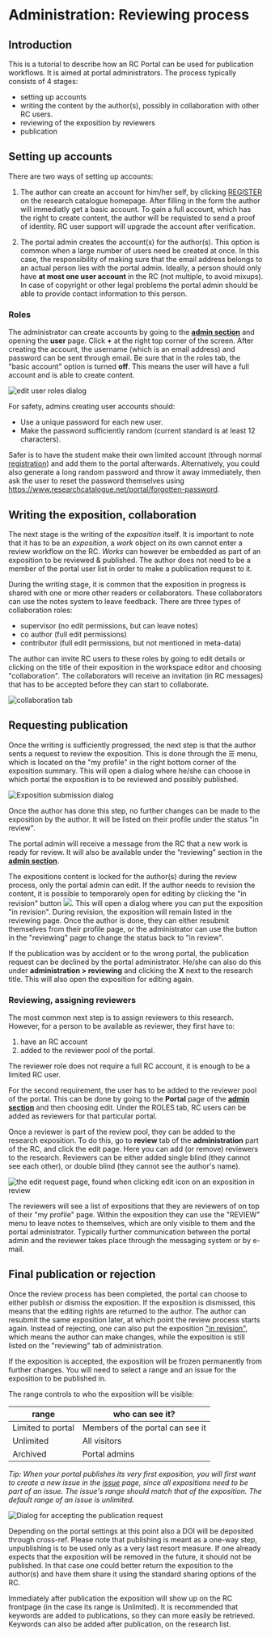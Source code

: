 # Administration: Reviewing process

## Introduction

This is a tutorial to describe how an RC Portal can be used for publication workflows. It is aimed at portal administrators.
The process typically consists of 4 stages: 

* setting up accounts
* writing the content by the author(s), possibly in collaboration with other RC users.
* reviewing of the exposition by reviewers
* publication 

## Setting up accounts

There are two ways of setting up accounts: 

1. The author can create an account for him/her self, by clicking [REGISTER](https://www.researchcatalogue.net/portal/register "Registration on the Research Catalogue") on the research catalogue homepage. After filling in the form the author will immediatly get a basic account. To gain a full account, which has the right to create content, the author will be requisted to send a proof of identity. RC user support will upgrade the account after verification.

2. The portal admin creates the account(s) for the author(s). This option is common when a large number of users need be created at once. In this case, the responsibility of making sure that the email address belongs to an actual person lies with the portal admin. Ideally, a person should only have __at most one user account__ in the RC (not multiple, to avoid mixups). In case of copyright or other legal problems the portal admin should be able to provide contact information to this person.

### Roles 

<a id="full-account-toggle"></a>

The administrator can create accounts by going to the __[admin section](https://www.researchcatalogue.net/admin)__ and opening the __user__ page. Click __+__ at the right top corner of the screen. After creating the account, the username (which is an email address) and password can be sent through email. Be sure that in the roles tab, the "basic account" option is turned __off__. This means the user will have a full account and is able to create content.

![edit user roles dialog](images/user-roles.png "Image showing edit user roles dialog")

For safety, admins creating user accounts should:

- Use a unique password for each new user.
- Make the password sufficiently random (current standard is at least 12 characters).

Safer is to have the student make their own limited account (through normal [registration](https://www.researchcatalogue.net/portal/register)) and add them to
the portal afterwards.  Alternatively, you could also generate a long
random password and throw it away immediately, then ask the user to
reset the password themselves using
<https://www.researchcatalogue.net/portal/forgotten-password>.

## Writing the exposition, collaboration

The next stage is the writing of the *exposition* itself. It is important to note that it has to be an *exposition*, a *work* object on its own cannot enter a review workflow on the RC. *Works* can however be embedded as part of an exposition to be reviewed & published. The author does not need to be a member of the portal user list in order to make a publication request to it.

During the writing stage, it is common that the exposition in progress is shared with one or more other readers or collaborators. These collaborators can use the notes system to leave feedback. There are three types of collaboration roles:

- supervisor (no edit permissions, but can leave notes)
- co author (full edit permissions)
- contributor (full edit permissions, but not mentioned in meta-data)

The author can invite RC users to these roles by going to edit details or clicking on the title of their exposition in the workspace editor and choosing "collaboration". The collaborators will receive an invitation (in RC messages) that has to be accepted before they can start to collaborate.

![collaboration tab](images/collaboration.png "Image showing the collabration tab")

## Requesting publication

Once the writing is sufficiently progressed, the next step is that the
author sents a request to review the exposition. This is done through
the ☰ menu, which is located on the "my profile" in the right bottom
corner of the exposition summary. This will open a dialog where he/she
can choose in which portal the exposition is to be reviewed and possibly published. 


![Exposition submission dialog](images/submit_for_review.png "Dialog for submission for review")

Once the author has done this step, no further changes can be made to the exposition by the author. It will be listed on their profile under the status "in review". 

The portal admin will receive a message from the RC that a new work is ready for review. It will also be available under the “reviewing” section in the __[admin section](https://www.researchcatalogue.net/admin)__.

The expositions content is locked for the author(s) during the review
process, only the portal admin can edit.  If the author needs to
revision the content, it is possible to 
temporarely open for editing by clicking the "in revision" button <img
class="icon" src="images/revision-action.png" />. This will open a
dialog where you can put the exposition "in revision". During
revision, the exposition will remain listed in the reviewing
page. Once the author is done, they can either resubmit themselves
from their profile page, or the administrator can use the button in
the "reviewing" page to change the status back to "in review".

If the publication was by accident or to the wrong portal, the
publication request can be declined by the portal
administrator. He/she can also do this under __administration >
reviewing__ and clicking the __X__ next to the research title. This
will also open the exposition for editing again.

### Reviewing, assigning reviewers

The most common next step is to assign reviewers to this research. However, for a person to be available as reviewer, they first have to:

1. have an RC account 
2. added to the reviewer pool of the portal.

The reviewer role does not require a full RC account, it is enough to be a limited RC user. 

For the second requirement, the user has to be added to the reviewer pool of the portal. This can be done by going to the __Portal__ page of the __[admin section](https://www.researchcatalogue.net/admin)__ and then choosing edit. Under the ROLES tab, RC users can be added as reviewers for that particular portal. 

Once a reviewer is part of the review pool, they can be added to the research exposition. To do this, go to __review__ tab of the __administration__ part of the RC, and click the edit page. Here you can add (or remove) reviewers to the research. Reviewers can be either added single blind (they cannot see each other), or double blind (they cannot see the author's name).


![the edit request page, found when clicking edit icon on an exposition in review](images/edit-request.png "image showing edit request, within the review tab")

The reviewers will see a list of expositions that they are reviewers of on top of their "my profile" page. Within the exposition they can use the "REVIEW" menu to leave notes to themselves, which are only visible to them and the portal administrator. Typically further communication between the portal admin and the reviewer takes place through the messaging system or by e-mail.

## Final publication or rejection

Once the review process has been completed, the portal can choose to
either publish or dismiss the exposition. If the exposition is
dismissed, this means that the editing rights are returned to the
author. The author can resubmit the same exposition later, at which
point the review process starts again. Instead of rejecting, one can
also put the exposition ["in revision"](#in-revision "in revision
documentation"), which means the author can make changes, while the
exposition is still listed on the "reviewing" tab of administration.

If the exposition is accepted, the exposition will be frozen
permanently from further changes. You will need to select a range and
an issue for the exposition to be published in.

The range controls to who the exposition will be visible:

| **range**         | **who can see it?**              |
|-------------------|----------------------------------|
| Limited to portal | Members of the portal can see it |
| Unlimited         | All visitors                     |
| Archived          | Portal admins                    |



*Tip: When your portal publishes its very first exposition, you will
first want to create a new issue in the
[issue](https://www.researchcatalogue.net/admin/issue/list "link to
admin issue page") page, since all expositions need to be part of an
issue. The issue's range should match that of the exposition. The
default range of an issue is unlimited.*

![Dialog for accepting the publication request](images/accept_request.png "Dialog for accepting the request")


Depending on the portal settings at this point also a DOI will be
deposited through cross-ref. Please note that publishing is meant as a
one-way step, unpublishing is to be used only as a very last resort
measure. If one already expects that the exposition will be removed in
the future, it should not be published. In that case one could better
return the exposition to the author(s) and have them share it using
the standard sharing options of the RC.

Immediately after publication the exposition will show up on the RC
frontpage (in the case its range is Unlimited). It is recommended
that keywords are added to publications, so they can more easily be
retrieved. Keywords can also be added after publication, on the
research list.




